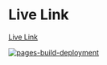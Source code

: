 # Live Link

[Live Link](http://hasanshahriar32.github.io/ads)

[![pages-build-deployment](https://github.com/hasanshahriar32/ads/actions/workflows/pages/pages-build-deployment/badge.svg?branch=gh-pages)](https://github.com/hasanshahriar32/ads/actions/workflows/pages/pages-build-deployment)
